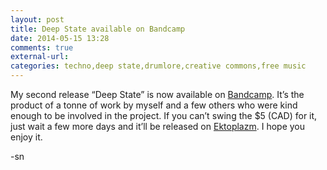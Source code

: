 ```yaml
---
layout: post
title: Deep State available on Bandcamp
date: 2014-05-15 13:28
comments: true
external-url:
categories: techno,deep state,drumlore,creative commons,free music
---
```


My second release “Deep State” is now available on [Bandcamp](http://srennordstrm.bandcamp.com).
It’s the product of a tonne of work by myself and a few others who were kind enough to be involved in the project.  If you can’t swing the $5 (CAD) for it, just wait a few more days and it’ll be released on [Ektoplazm](http://ektoplazm.com).
I hope you enjoy it.

-sn
